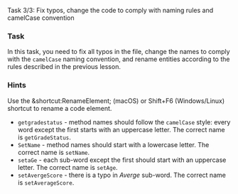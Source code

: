 Task 3/3: Fix typos, change the code to comply with naming rules and camelCase convention

### Task

In this task, you need to fix all typos in the file, change the names to comply with the `camelCase` naming convention, 
and rename entities according to the rules described in the previous lesson.

### Hints

<div class="hint" title="Shortcut for Rename refactoring">
  Use the &shortcut:RenameElement; (macOS) or Shift+F6 (Windows/Linux) shortcut to rename a code element.
</div>

<div class="hint" title="Naming hint">

  - `getgradestatus` - method names should follow the `сamelCase` style: every word except the first starts with an uppercase letter. The correct name is `getGradeStatus`.
  - `SetName` - method names should start with a lowercase letter. The correct name is `setName`.
  - `setaGe` - each sub-word except the first should start with an uppercase letter. The correct name is `setAge`.
  - `setAvergeScore` - there is a typo in _Averge_ sub-word. The correct name is `setAverageScore`.

</div>

